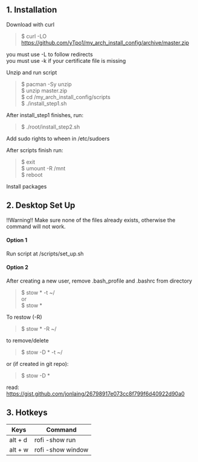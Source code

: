 ## 1. Installation
Download with curl  
> $ curl -LO https://github.com/yTpo1/my_arch_install_config/archive/master.zip  

you must use -L to follow redirects  
you must use -k if your certificate file is missing  

Unzip and run script  
> $ pacman -Sy unzip  
> $ unzip master.zip  
> $ cd /my_arch_install_config/scripts  
> $ ./install_step1.sh  

After install_step1 finishes, run:  
> $ ./root/install_step2.sh  

Add sudo rights to wheen in /etc/sudoers  

After scripts finish run:  
> $ exit  
> $ umount -R /mnt  
> $ reboot  

Install packages

## 2. Desktop Set Up
!!Warning!! Make sure none of the files already exists, otherwise the command will not work.  
#### Option 1
Run script at /scripts/set_up.sh  

#### Option 2
After creating a new user, remove .bash_profile and .bashrc from directory  
> $ stow * -t ~/  
or  
> $ stow *  

To restow (-R)  
> $ stow * -R ~/  

to remove/delete  
> $ stow -D * -t ~/  

or (if created in git repo):  
> $ stow -D *  

read: https://gist.github.com/jonlaing/26798917e073cc8f799f6d40922d90a0  

## 3. Hotkeys
|Keys|Command|
|--|--|
| alt + d | rofi -show run |
| alt + w | rofi -show window |

